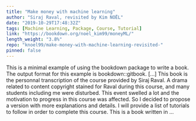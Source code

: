 ```yaml
---
title: "Make money with machine learning"
author: "Siraj Raval, revisited by Kim NOËL"
date: "2019-10-29T17:48:32Z"
tags: [Machine Learning, Package, Course, Tutorial]
link: "https://bookdown.org/noel_kim99/moneyML/"
length_weight: "3.8%"
repo: "knoel99/make-money-with-machine-learning-revisited-"
pinned: false
---
```


This is a minimal example of using the bookdown package to write a book. The output format for this example is bookdown::gitbook. [...] This book is the personnal transcription of the course provided by Siraj Raval. A drama related to content copyright stained for Raval during this course, and many students including me were disturbed. This event swelled a lot and the motivation to progress in this course was affected. So I decided to propose a version with more explanations and details. I will provide a list of tutorials to follow in order to complete this course. This is a book written in ...
